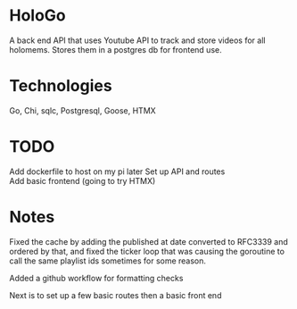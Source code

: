 # HoloGo

A back end API that uses Youtube API to track and store videos
for all holomems. Stores them in a postgres db for frontend use.

# Technologies

Go, Chi, sqlc, Postgresql, Goose, HTMX

# TODO

Add dockerfile to host on my pi later
Set up API and routes  
Add basic frontend (going to try HTMX)

# Notes

Fixed the cache by adding the published at date converted
to RFC3339 and ordered by that, and fixed the ticker loop that was causing
the goroutine to call the same playlist ids sometimes
for some reason.

Added a github workflow for formatting checks

Next is to set up a few basic routes
then a basic front end
